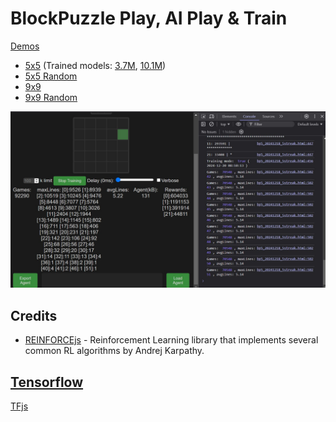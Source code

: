 # BlockPuzzle Play, AI Play & Train

[Demos](https://kviksna.github.io/BlockPuzzle-AI-Play/)
* [5x5](bp5_20241220_5streak.html) (Trained models: [3.7M](bp5_games_3.7M_lines72.json.txt), [10.1M](bp5_games_10.1M_lines181.json.txt))
* [5x5 Random](bp5_20241218_5streak_rnd.html)
* [9x9](bp9_b4_20241220.html)
* [9x9 Random](bp9_b4_20241220_rnd.html)

![5x5 as sample](bp5_20241218_5streak.jpg)


## Credits
- [REINFORCEjs](https://github.com/karpathy/reinforcejs) - Reinforcement Learning library that implements several common RL algorithms by Andrej Karpathy.


## [Tensorflow](https://github.com/tensorflow/tfjs)
[TFjs](tfjs/readme.md)

